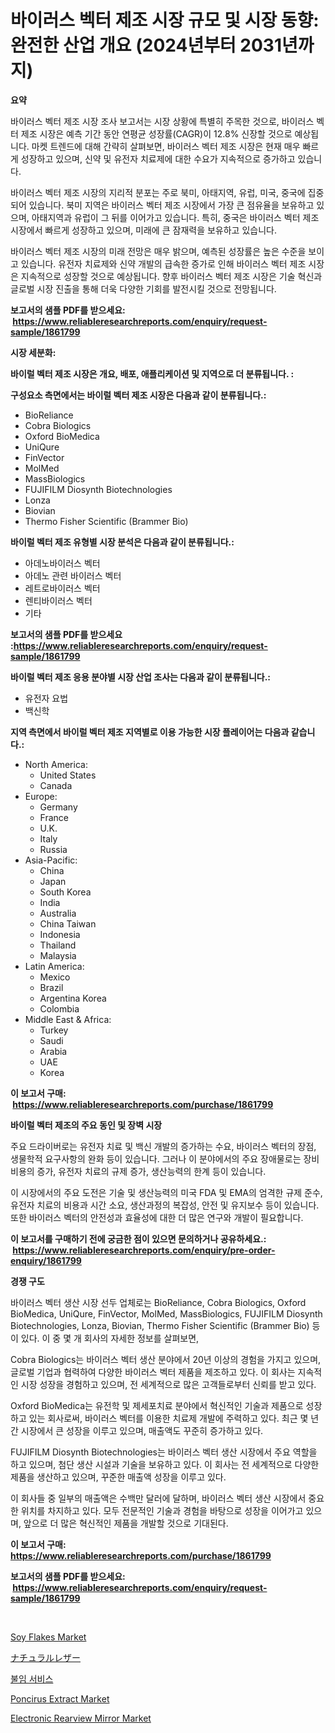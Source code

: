 <p><h1>바이러스 벡터 제조 시장 규모 및 시장 동향: 완전한 산업 개요 (2024년부터 2031년까지)</h1></p><p><strong>요약</strong></p>
<p><p>바이러스 벡터 제조 시장 조사 보고서는 시장 상황에 특별히 주목한 것으로, 바이러스 벡터 제조 시장은 예측 기간 동안 연평균 성장률(CAGR)이 12.8% 신장할 것으로 예상됩니다. 마켓 트렌드에 대해 간략히 살펴보면, 바이러스 벡터 제조 시장은 현재 매우 빠르게 성장하고 있으며, 신약 및 유전자 치료제에 대한 수요가 지속적으로 증가하고 있습니다.</p><p>바이러스 벡터 제조 시장의 지리적 분포는 주로 북미, 아태지역, 유럽, 미국, 중국에 집중되어 있습니다. 북미 지역은 바이러스 벡터 제조 시장에서 가장 큰 점유율을 보유하고 있으며, 아태지역과 유럽이 그 뒤를 이어가고 있습니다. 특히, 중국은 바이러스 벡터 제조 시장에서 빠르게 성장하고 있으며, 미래에 큰 잠재력을 보유하고 있습니다.</p><p>바이러스 벡터 제조 시장의 미래 전망은 매우 밝으며, 예측된 성장률은 높은 수준을 보이고 있습니다. 유전자 치료제와 신약 개발의 급속한 증가로 인해 바이러스 벡터 제조 시장은 지속적으로 성장할 것으로 예상됩니다. 향후 바이러스 벡터 제조 시장은 기술 혁신과 글로벌 시장 진출을 통해 더욱 다양한 기회를 발전시킬 것으로 전망됩니다.</p></p>
<p><strong>보고서의 샘플 PDF를 받으세요: &nbsp;<a href="https://www.reliableresearchreports.com/enquiry/request-sample/1861799">https://www.reliableresearchreports.com/enquiry/request-sample/1861799</a></strong></p>
<p><strong>시장 세분화:</strong></p>
<p><strong> 바이럴 벡터 제조 시장은 개요, 배포, 애플리케이션 및 지역으로 더 분류됩니다. :</strong></p>
<p><strong>구성요소 측면에서는 바이럴 벡터 제조 시장은 다음과 같이 분류됩니다.:</strong></p>
<p><ul><li>BioReliance</li><li>Cobra Biologics</li><li>Oxford BioMedica</li><li>UniQure</li><li>FinVector</li><li>MolMed</li><li>MassBiologics</li><li>FUJIFILM Diosynth Biotechnologies</li><li>Lonza</li><li>Biovian</li><li>Thermo Fisher Scientific (Brammer Bio)</li></ul></p>
<p><strong> 바이럴 벡터 제조 유형별 시장 분석은 다음과 같이 분류됩니다.:</strong></p>
<p><ul><li>아데노바이러스 벡터</li><li>아데노 관련 바이러스 벡터</li><li>레트로바이러스 벡터</li><li>렌티바이러스 벡터</li><li>기타</li></ul></p>
<p><strong>보고서의 샘플 PDF를 받으세요 :<a href="https://www.reliableresearchreports.com/enquiry/request-sample/1861799">https://www.reliableresearchreports.com/enquiry/request-sample/1861799</a></strong></p>
<p><strong> 바이럴 벡터 제조 응용 분야별 시장 산업 조사는 다음과 같이 분류됩니다.:</strong></p>
<p><ul><li>유전자 요법</li><li>백신학</li></ul></p>
<p><strong>지역 측면에서 바이럴 벡터 제조 지역별로 이용 가능한 시장 플레이어는 다음과 같습니다.:</strong></p>
<p><ul>
    <li>
        North America:
        <ul>
            <li>United States</li>
            <li>Canada</li>
        </ul>
    </li>
    <li>
        Europe:
        <ul>
            <li>Germany</li>
            <li>France</li>
            <li>U.K.</li>
            <li>Italy</li>
            <li>Russia</li>
        </ul>
    </li>
    <li>
        Asia-Pacific:
        <ul>
            <li>China</li>
            <li>Japan</li>
            <li>South Korea</li>
            <li>India</li>
            <li>Australia</li>
            <li>China Taiwan</li>
            <li>Indonesia</li>
            <li>Thailand</li>
            <li>Malaysia</li>
        </ul>
    </li>
    <li>
        Latin America:
        <ul>
            <li>Mexico</li>
            <li>Brazil</li>
            <li>Argentina Korea</li>
            <li>Colombia</li>
        </ul>
    </li>
    <li>
        Middle East & Africa:
        <ul>
            <li>Turkey</li>
            <li>Saudi</li>
            <li>Arabia</li>
            <li>UAE</li>
            <li>Korea</li>
        </ul>
    </li>
    </ul></p>
<p><strong>이 보고서 구매: &nbsp;<a href="https://www.reliableresearchreports.com/purchase/1861799">https://www.reliableresearchreports.com/purchase/1861799</a></strong></p>
<p><strong>바이럴 벡터 제조의 주요 동인 및 장벽 시장</strong></p>
<p><p>주요 드라이버로는 유전자 치료 및 백신 개발의 증가하는 수요, 바이러스 벡터의 장점, 생물학적 요구사항의 완화 등이 있습니다. 그러나 이 분야에서의 주요 장애물로는 장비 비용의 증가, 유전자 치료의 규제 증가, 생산능력의 한계 등이 있습니다.</p><p>이 시장에서의 주요 도전은 기술 및 생산능력의 미국 FDA 및 EMA의 엄격한 규제 준수, 유전자 치료의 비용과 시간 소요, 생산과정의 복잡성, 안전 및 유지보수 등이 있습니다. 또한 바이러스 벡터의 안전성과 효율성에 대한 더 많은 연구와 개발이 필요합니다.</p></p>
<p><strong>이 보고서를 구매하기 전에 궁금한 점이 있으면 문의하거나 공유하세요.: &nbsp;<a href="https://www.reliableresearchreports.com/enquiry/pre-order-enquiry/1861799">https://www.reliableresearchreports.com/enquiry/pre-order-enquiry/1861799</a></strong></p>
<p><strong>경쟁 구도</strong></p>
<p><p>바이러스 벡터 생산 시장 선두 업체로는 BioReliance, Cobra Biologics, Oxford BioMedica, UniQure, FinVector, MolMed, MassBiologics, FUJIFILM Diosynth Biotechnologies, Lonza, Biovian, Thermo Fisher Scientific (Brammer Bio) 등이 있다. 이 중 몇 개 회사의 자세한 정보를 살펴보면, </p><p>Cobra Biologics는 바이러스 벡터 생산 분야에서 20년 이상의 경험을 가지고 있으며, 글로벌 기업과 협력하여 다양한 바이러스 벡터 제품을 제조하고 있다. 이 회사는 지속적인 시장 성장을 경험하고 있으며, 전 세계적으로 많은 고객들로부터 신뢰를 받고 있다.</p><p>Oxford BioMedica는 유전학 및 제세포치료 분야에서 혁신적인 기술과 제품으로 성장하고 있는 회사로써, 바이러스 벡터를 이용한 치료제 개발에 주력하고 있다. 최근 몇 년간 시장에서 큰 성장을 이루고 있으며, 매출액도 꾸준히 증가하고 있다.</p><p>FUJIFILM Diosynth Biotechnologies는 바이러스 벡터 생산 시장에서 주요 역할을 하고 있으며, 첨단 생산 시설과 기술을 보유하고 있다. 이 회사는 전 세계적으로 다양한 제품을 생산하고 있으며, 꾸준한 매출액 성장을 이루고 있다.</p><p>이 회사들 중 일부의 매출액은 수백만 달러에 달하며, 바이러스 벡터 생산 시장에서 중요한 위치를 차지하고 있다. 모두 전문적인 기술과 경험을 바탕으로 성장을 이어가고 있으며, 앞으로 더 많은 혁신적인 제품을 개발할 것으로 기대된다.</p></p>
<p><strong>이 보고서 구매: &nbsp; <a href="https://www.reliableresearchreports.com/purchase/1861799">https://www.reliableresearchreports.com/purchase/1861799</a></strong></p>
<p><strong>보고서의 샘플 PDF를 받으세요: &nbsp;<a href="https://www.reliableresearchreports.com/enquiry/request-sample/1861799">https://www.reliableresearchreports.com/enquiry/request-sample/1861799</a></strong><strong></strong></p>
<p>&nbsp;</p>
<p><p><a href="https://view.publitas.com/reportprime-1/soy-flakes-market-analysis-examines-its-scope-on-growth-opportunities-and-forecasted-trends-spanning-from-2024-to-2031/">Soy Flakes Market</a></p><p><a href="https://github.com/ycmtqqhvk3273/Market-Research-Report-List-1/blob/main/1261962191715.md">ナチュラルレザー</a></p><p><a href="https://github.com/lkwggful07722/Market-Research-Report-List-1/blob/main/5023806191470.md">불임 서비스</a></p><p><a href="https://issuu.com/reportprime-2/docs/poncirus-extract-market-size-2030.pptx">Poncirus Extract Market</a></p><p><a href="https://view.publitas.com/reportprime-1/electronic-rearview-mirror-market-size-growth-outlook-from-2023-to-2030-projecting-at-markets-trends-analysis-by-application-regional-outlook-and-revenue/">Electronic Rearview Mirror Market</a></p></p>